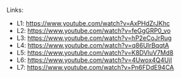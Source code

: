 Links:

- L1: https://www.youtube.com/watch?v=AxPHdZrJKhc
- L2: https://www.youtube.com/watch?v=feGgGRP0_vo
- L3: https://www.youtube.com/watch?v=hP2eCoJrRug
- L4: https://www.youtube.com/watch?v=q86UlrBqqtA
- L5: https://www.youtube.com/watch?v=K8DVluV7Md8
- L6: https://www.youtube.com/watch?v=4Uwox4Q4UjI
- L7: https://www.youtube.com/watch?v=Pn6FDdE94CA
